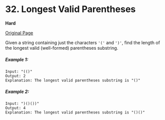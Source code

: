 # 32. Longest Valid Parentheses

**Hard**

[Original Page](https://leetcode.com/problems/longest-valid-parentheses/)

Given a string containing just the characters `'('` and `')'`, find the length of the longest valid (well-formed) parentheses substring.

##### Example 1:
```
Input: "(()"
Output: 2
Explanation: The longest valid parentheses substring is "()"
```

##### Example 2:
```
Input: ")()())"
Output: 4
Explanation: The longest valid parentheses substring is "()()"
```
